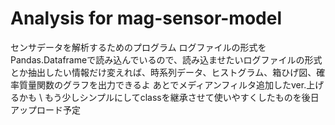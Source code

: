 # Analysis for mag-sensor-model 
センサデータを解析するためのプログラム
ログファイルの形式をPandas.Dataframeで読み込んでいるので、読み込ませたいログファイルの形式とか抽出したい情報だけ変えれば、時系列データ、ヒストグラム、箱ひげ図、確率質量関数のグラフを出力できるよ
あとでメディアンフィルタ追加したver.上げるかも \\
もう少しシンプルにしてclassを継承させて使いやすくしたものを後日アップロード予定
